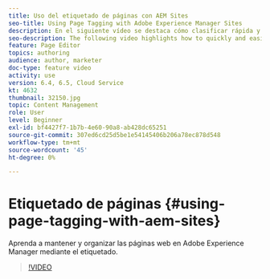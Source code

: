 ```yaml
---
title: Uso del etiquetado de páginas con AEM Sites
seo-title: Using Page Tagging with Adobe Experience Manager Sites
description: En el siguiente vídeo se destaca cómo clasificar rápida y fácilmente el contenido de un sitio web en Adobe Experience Manager mediante etiquetas de página.
seo-description: The following video highlights how to quickly and easily classify content within a website in Adobe Experience Manager using page tags.
feature: Page Editor
topics: authoring
audience: author, marketer
doc-type: feature video
activity: use
version: 6.4, 6.5, Cloud Service
kt: 4632
thumbnail: 32150.jpg
topic: Content Management
role: User
level: Beginner
exl-id: bf4427f7-1b7b-4e60-90a8-ab428dc65251
source-git-commit: 307ed6cd25d5be1e54145406b206a78ec878d548
workflow-type: tm+mt
source-wordcount: '45'
ht-degree: 0%

---
```


# Etiquetado de páginas {#using-page-tagging-with-aem-sites}

Aprenda a mantener y organizar las páginas web en Adobe Experience Manager mediante el etiquetado.

>[!VIDEO](https://video.tv.adobe.com/v/32150?quality=12&learn=on)
